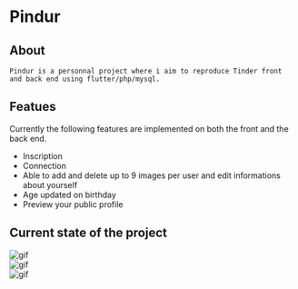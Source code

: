 # Pindur

## About

``Pindur is a personnal project where i aim to reproduce Tinder front and back end using flutter/php/mysql.``

## Featues

Currently the following features are implemented on both the front and the back end.
- Inscription
- Connection
- Able to add and delete up to 9 images per user and edit informations about yourself
- Age updated on birthday
- Preview your public profile

## Current state of the project

![gif](https://raw.github.com/L0rentz/Pindur/master/examples/example1.gif)  
![gif](https://raw.github.com/L0rentz/Pindur/master/examples/example2.gif)  
![gif](https://raw.github.com/L0rentz/Pindur/master/examples/example3.gif)  
